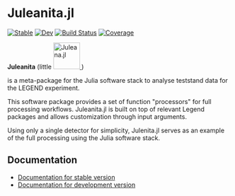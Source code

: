 # Juleanita.jl 
[![Stable](https://img.shields.io/badge/docs-stable-blue.svg)](https://LisaSchlueter.github.io/Juleanita.jl/stable/)
[![Dev](https://img.shields.io/badge/docs-dev-blue.svg)](https://LisaSchlueter.github.io/Juleanita.jl/dev/)
[![Build Status](https://github.com/LisaSchlueter/Juleanita.jl/actions/workflows/CI.yml/badge.svg?branch=main)](https://github.com/LisaSchlueter/Juleanita.jl/actions/workflows/CI.yml?query=branch%3Amain)
[![Coverage](https://codecov.io/gh/LisaSchlueter/Juleanita.jl/branch/main/graph/badge.svg)](https://codecov.io/gh/LisaSchlueter/Juleanita.jl)

**Juleanita**  (little <a href="https://github.com/legend-exp/Juleana.jl/tree/main">
  <img src="https://raw.githubusercontent.com/legend-exp/Juleana.jl/main/docs/src/assets/logo.svg" alt="Juleana.jl" width="60">
</a> )

  is a meta-package for the Julia software stack to analyse teststand data for the LEGEND experiment.

This software package provides a set of function "processors" for full processing workflows. Juleanita.jl is built on top of relevant Legend packages and allows customization through input arguments. 

Using only a single detector for simplicity, Julenita.jl serves as an example of the full processing using the Julia software stack.

## Documentation
* [Documentation for stable version](https://LisaSchlueter.github.io/Juleanita.jl/stable/)
* [Documentation for development version](https://LisaSchlueter.github.io/Juleanita.jl/dev/)